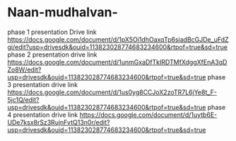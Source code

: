# Naan-mudhalvan-
phase 1  presentation
Drive link
https://docs.google.com/document/d/1pX5Oi1dhOaxqTp6sjadBcGJDe_uFdZgi/edit?usp=drivesdk&ouid=113823028774683234600&rtpof=true&sd=true
phase 2 presentation
drive link
https://docs.google.com/document/d/1unmGxaDfTkIRDTMfXdggXfEnA3qDZo8W/edit?usp=drivesdk&ouid=113823028774683234600&rtpof=true&sd=true
phase 3 presentation
drive link
https://docs.google.com/document/d/1us0yg8CCJoX2zoTR7L6jYe8t_F-5jc1Q/edit?usp=drivesdk&ouid=113823028774683234600&rtpof=true&sd=true
phase 4 presentation 
drive link
https://docs.google.com/document/d/1uytb6E-UDe7ksx8rSz3RujnFvtQ13n0r/edit?usp=drivesdk&ouid=113823028774683234600&rtpof=true&sd=true
